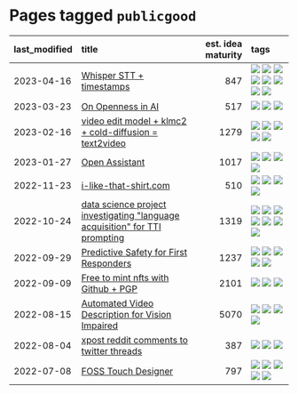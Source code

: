# Pages tagged `publicgood`

|last_modified|title|est. idea maturity|tags
|:---|:---|---:|:---|
|2023-04-16|[Whisper STT + timestamps](../whisper-stt-plus-timestamps.md)|847|[![](https://img.shields.io/badge/tag-colab-587798)](../tags/colab.md) [![](https://img.shields.io/badge/tag-dataset-fe76cf)](../tags/dataset.md) [![](https://img.shields.io/badge/tag-experimental-9c3a4a)](../tags/experimental.md) [![](https://img.shields.io/badge/tag-meta-b25b5)](../tags/meta.md) [![](https://img.shields.io/badge/tag-prompting-32d44f)](../tags/prompting.md) [![](https://img.shields.io/badge/tag-publicgood-35d2ce)](../tags/publicgood.md) [![](https://img.shields.io/badge/tag-stability-e839f4)](../tags/stability.md) [![](https://img.shields.io/badge/tag-tooling-fe4dc)](../tags/tooling.md)|
|2023-03-23|[On Openness in AI](../on_openness_in_ai.md)|517|[![](https://img.shields.io/badge/tag-alignment-8fb3d)](../tags/alignment.md) [![](https://img.shields.io/badge/tag-publication-35d420)](../tags/publication.md) [![](https://img.shields.io/badge/tag-publicgood-35d2ce)](../tags/publicgood.md)|
|2023-02-16|[video edit model + klmc2 + cold-diffusion = text2video](../video-edit-model-over-init-video.md)|1279|[![](https://img.shields.io/badge/tag-animation-b4243e)](../tags/animation.md) [![](https://img.shields.io/badge/tag-meta-b25b5)](../tags/meta.md) [![](https://img.shields.io/badge/tag-publicgood-35d2ce)](../tags/publicgood.md) [![](https://img.shields.io/badge/tag-stability-e839f4)](../tags/stability.md) [![](https://img.shields.io/badge/tag-tooling-fe4dc)](../tags/tooling.md)|
|2023-01-27|[Open Assistant](../open-assistant.md)|1017|[![](https://img.shields.io/badge/tag-accessibility-7fe3bd)](../tags/accessibility.md) [![](https://img.shields.io/badge/tag-publicgood-35d2ce)](../tags/publicgood.md) [![](https://img.shields.io/badge/tag-stability-e839f4)](../tags/stability.md) [![](https://img.shields.io/badge/tag-wip-b7fb0)](../tags/wip.md)|
|2022-11-23|[i-like-that-shirt.com](../ilikethatshirt.com.md)|510|[![](https://img.shields.io/badge/tag-accessibility-7fe3bd)](../tags/accessibility.md) [![](https://img.shields.io/badge/tag-completed-d5ffe)](../tags/completed.md) [![](https://img.shields.io/badge/tag-publicgood-35d2ce)](../tags/publicgood.md) [![](https://img.shields.io/badge/tag-tooling-fe4dc)](../tags/tooling.md)|
|2022-10-24|[data science project investigating "language acquisition" for TTI prompting](../tti_language_aqcuisition.md)|1319|[![](https://img.shields.io/badge/tag-alignment-8fb3d)](../tags/alignment.md) [![](https://img.shields.io/badge/tag-dataset-fe76cf)](../tags/dataset.md) [![](https://img.shields.io/badge/tag-experimental-9c3a4a)](../tags/experimental.md) [![](https://img.shields.io/badge/tag-prompting-32d44f)](../tags/prompting.md) [![](https://img.shields.io/badge/tag-publication-35d420)](../tags/publication.md) [![](https://img.shields.io/badge/tag-publicgood-35d2ce)](../tags/publicgood.md) [![](https://img.shields.io/badge/tag-stability-e839f4)](../tags/stability.md)|
|2022-09-29|[Predictive Safety for First Responders](../safety-officer.md)|1237|[![](https://img.shields.io/badge/tag-completed-d5ffe)](../tags/completed.md) [![](https://img.shields.io/badge/tag-dataset-fe76cf)](../tags/dataset.md) [![](https://img.shields.io/badge/tag-publication-35d420)](../tags/publication.md) [![](https://img.shields.io/badge/tag-publicgood-35d2ce)](../tags/publicgood.md) [![](https://img.shields.io/badge/tag-wip-b7fb0)](../tags/wip.md)|
|2022-09-09|[Free to mint nfts with Github + PGP](../free-to-mint-nfts_git_plus_pgp.md)|2101|[![](https://img.shields.io/badge/tag-publicgood-35d2ce)](../tags/publicgood.md) [![](https://img.shields.io/badge/tag-tooling-fe4dc)](../tags/tooling.md) [![](https://img.shields.io/badge/tag-wip-b7fb0)](../tags/wip.md)|
|2022-08-15|[Automated Video Description for Vision Impaired](../automated-video-description.md)|5070|[![](https://img.shields.io/badge/tag-accessibility-7fe3bd)](../tags/accessibility.md) [![](https://img.shields.io/badge/tag-dataset-fe76cf)](../tags/dataset.md) [![](https://img.shields.io/badge/tag-foundation-4d5a4)](../tags/foundation.md) [![](https://img.shields.io/badge/tag-publicgood-35d2ce)](../tags/publicgood.md)|
|2022-08-04|[xpost reddit comments to twitter threads](../reddit2twitter.md)|387|[![](https://img.shields.io/badge/tag-experimental-9c3a4a)](../tags/experimental.md) [![](https://img.shields.io/badge/tag-publicgood-35d2ce)](../tags/publicgood.md) [![](https://img.shields.io/badge/tag-tooling-fe4dc)](../tags/tooling.md)|
|2022-07-08|[FOSS Touch Designer](../FOSS_touch_designer.md)|797|[![](https://img.shields.io/badge/tag-alignment-8fb3d)](../tags/alignment.md) [![](https://img.shields.io/badge/tag-animation-b4243e)](../tags/animation.md) [![](https://img.shields.io/badge/tag-publicgood-35d2ce)](../tags/publicgood.md) [![](https://img.shields.io/badge/tag-tooling-fe4dc)](../tags/tooling.md) [![](https://img.shields.io/badge/tag-wip-b7fb0)](../tags/wip.md)|